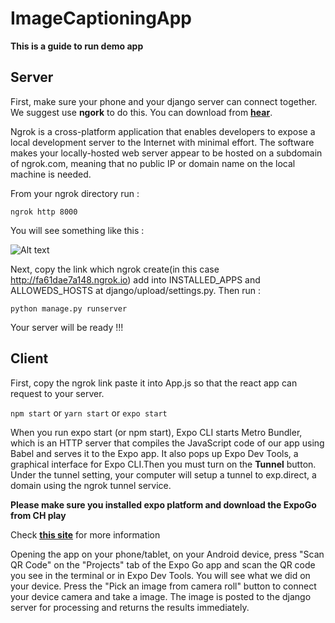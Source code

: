 # ImageCaptioningApp 
**This is a guide to run demo app**

## Server

First, make sure your phone and your django server can connect together. We suggest use **ngork** to do this. You can download from **[hear](https://ngrok.com/download)**. 

Ngrok is a cross-platform application that enables developers to expose a local development server to the Internet with minimal effort. The software makes your locally-hosted web server appear to be hosted on a subdomain of ngrok.com, meaning that no public IP or domain name on the local machine is needed.

From your ngrok directory run :

`ngrok http 8000`

You will see something like this :

![Alt text](https://github.com/huavanson/ImageCaptioningApp/blob/main/ngrok.png "Optional title")

Next, copy the link which ngrok create(in this case http://fa61dae7a148.ngrok.io) add into INSTALLED_APPS and ALLOWEDS_HOSTS at django/upload/settings.py. Then run :

`python manage.py runserver`

Your server will be ready !!!

## Client

First, copy the ngrok link paste it into App.js so that the react app can request to your server. 

`npm start` or `yarn start` or `expo start`

When you run expo start (or npm start), Expo CLI starts Metro Bundler, which is an HTTP server that compiles the JavaScript code of our app using Babel and serves it to the Expo app. It also pops up Expo Dev Tools, a graphical interface for Expo CLI.Then you must turn on the **Tunnel** button. Under the tunnel setting, your computer will setup a tunnel to exp.direct, a domain using the ngrok tunnel service.

**Please make sure you installed expo platform and download the ExpoGo from CH play** 

Check **[this site](https://expo.io/)** for more information

Opening the app on your phone/tablet, on your Android device, press "Scan QR Code" on the "Projects" tab of the Expo Go app and scan the QR code you see in the terminal or in Expo Dev Tools. You will see what we did on your device. Press the "Pick an image from camera roll" button to connect your device camera and take a image. 
The image is posted to the django server for processing and returns the results immediately.
